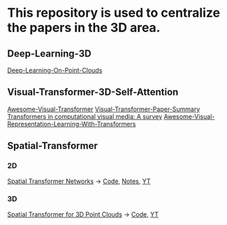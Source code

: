 # This repository  is used to centralize the papers in the 3D area.

## Deep-Learning-3D
[Deep-Learning-On-Point-Clouds](https://github.com/PointCloudYC/Deep-Learning-On-Point-Clouds)

## Visual-Transformer-3D-Self-Attention
[Awesome-Visual-Transformer](https://github.com/dk-liang/Awesome-Visual-Transformer)
[Visual-Transformer-Paper-Summary](https://github.com/AIprogrammer/Visual-Transformer-Paper-Summary)
[Transformers in computational visual media: A survey](https://link.springer.com/content/pdf/10.1007/s41095-021-0247-3.pdf)
[Awesome-Visual-Representation-Learning-With-Transformers](https://github.com/alohays/awesome-visual-representation-learning-with-transformers)

## Spatial-Transformer
### 2D
[Spatial Transformer Networks](https://arxiv.org/abs/1506.02025) -> [Code](https://github.com/kevinzakka/spatial-transformer-network), [Notes](https://kevinzakka.github.io/2017/01/10/stn-part1/), [YT](https://www.youtube.com/watch?v=6NOQC_fl1hQ)

### 3D
[Spatial Transformer for 3D Point Clouds](https://arxiv.org/abs/1906.10887) -> [Code](https://github.com/samaonline/spatial-transformer-for-3d-point-clouds), [YT](https://www.youtube.com/watch?v=UAijTLXkupQ)

